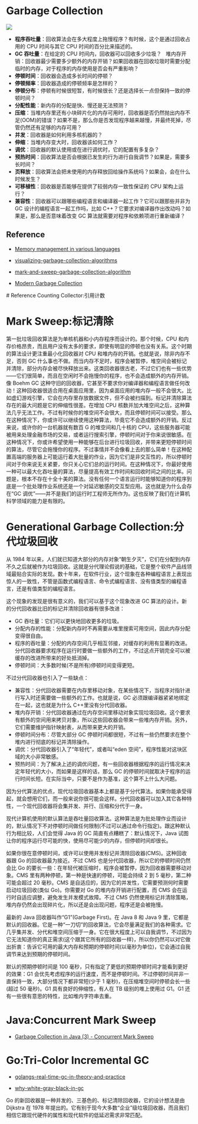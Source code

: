 ﻿# Garbage Collection

![](https://blog-assets.risingstack.com/2016/11/ancient-garbage-collector-in-action.jpg)

* **程序吞吐量**：回收算法会在多大程度上拖慢程序？有时候，这个是通过回收占用的 CPU 时间与其它 CPU 时间的百分比来描述的。
* **GC 吞吐量**：在给定的 CPU 时间内，回收器可以回收多少垃圾？
    堆内存开销：回收器最少需要多少额外的内存开销？如果回收器在回收垃圾时需要分配临时的内存，对于程序的内存使用是否会有严重影响？
* **停顿时间**：回收器会造成多长时间的停顿？
* **停顿频率**：回收器造成的停顿频率是怎样的？
* **停顿分布**：停顿有时候很短暂，有时候很长？还是选择长一点但保持一致的停顿时间？
* **分配性能**：新内存的分配是快、慢还是无法预测？
* **压缩**：当堆内存里还有小块碎片化的内存可用时，回收器是否仍然抛出内存不足(OOM)的错误？如果不是，那么你是否发现程序越来越慢，并最终死掉，尽管仍然还有足够的内存可用？
* **并发**：回收器是如何利用多核机器的？
* **伸缩**：当堆内存变大时，回收器该如何工作？
* **调优**：回收器的默认使用或在进行调优时，它的配置有多复杂？
* **预热时间**：回收算法是否会根据已发生的行为进行自我调节？如果是，需要多长时间？
* **页释放**：回收算法会把未使用的内存释放回给操作系统吗？如果会，会在什么时候发生？
* **可移植性**：回收器是否能够在提供了较弱内存一致性保证的 CPU 架构上运行？
* **兼容性**：回收器可以跟哪些编程语言和编译器一起工作？它可以跟那些并非为 GC 设计的编程语言一起工作吗，比如 C++？它要求对编译器作出改动吗？如果是，那么是否意味着改变 GC 算法就需要对程序和依赖项进行重新编译？

## Reference

* [Memory management in various languages](http://www.memorymanagement.org/mmref/lang.html)

* [visualizing-garbage-collection-algorithms](https://spin.atomicobject.com/2014/09/03/visualizing-garbage-collection-algorithms/)

* [mark-and-sweep-garbage-collection-algorithm](http://www.geeksforgeeks.org/mark-and-sweep-garbage-collection-algorithm/)

* [Modern Garbage Collection](https://medium.com/@octskyward/modern-garbage-collection-911ef4f8bd8e#.e8fq0wq0r)

# Reference Counting Collector:引用计数

# Mark Sweep:标记清除

第一批垃圾回收算法是为单核机器和小内存程序而设计的。那个时候，CPU 和内存价格昂贵，而且用户没有太多的要求，即使有明显的停顿也没有关系。这个时期的算法设计更注重最小化回收器对 CPU 和堆内存的开销。也就是说，除非内存不足，否则 GC 什么事也不做。而当内存不足时，程序会被暂停，堆空间会被标记并清除，部分内存会被尽快释放出来。这类回收器很古老，不过它们也有一些优势——它们很简单，而且在空闲时不会拖慢你的程序，也不会造成额外的内存开销。像 Boehm GC 这种守旧的回收器，它甚至不要求你对编译器和编程语言做任何改动！这种回收器很适合用在桌面应用里，因为桌面应用的堆内存一般不会很大。比如虚幻游戏引擎，它会在内存里存放数据文件，但不会被扫描到。标记并清除算法存在的最大问题是它的伸缩性很差。在增加 CPU 核数并加大堆空间之后，这种算法几乎无法工作。不过有时候你的堆空间不会很大，而且停顿时间可以接受。那么在这种情况下，你或许可以继续使用这种算法，毕竟它不会造成额外的开销。反过来说，或许你的一台机器就有数百 G 的堆空间和几十核的 CPU，这些服务器可能被用来处理金融市场的交易，或者运行搜索引擎，停顿时间对于你来说很敏感。在这种情况下，你或许希望使用一种能够在后台进行垃圾回收，并带来更短停顿时间的算法，尽管它会拖慢你的程序。不过事情并不会像看上去的那么简单！在这种配置高端的服务器上可能运行着大批量的作业，因为它们是非交互性的，所以停顿时间对于你来说无关紧要，你只关心它们总的运行时间。在这种情况下，你最好使用一种可以最大化吞吐量的算法，尽量提高有效工作时间和回收时间之间的比率。问题是，根本不存在十全十美的算法。没有任何一个语言运行时能够知道你的程序到底是一个批处理作业系统还是一个对延迟敏感的交互型应用。这也就是为什么会存在“GC 调优”——并不是我们的运行时工程师无所作为。这也反映了我们在计算机科学领域的能力是有限的。

# Generational Garbage Collection:分代垃圾回收

从 1984 年以来，人们就已知道大部分的内存对象“朝生夕灭”，它们在分配到内存不久之后就被作为垃圾回收。这就是分代理论假说的基础，它是整个软件产品线领域最贴合实际的发现。数十年来，在软件行业，这个现象在各种编程语言上表现出惊人的一致性，不管是函数式编程语言、命令式编程语言、没有值类型的编程语言，还是有值类型的编程语言。

这个现象的发现是很有意义的，我们可以基于这个现象改进 GC 算法的设计。新的分代回收器比旧的标记并清除回收器有很多改进：

* GC 吞吐量：它们可以更快地回收更多的垃圾。
* 分配内存的性能：分配新内存时不再需要从堆里搜索可用空间，因此内存分配变得很自由。
* 程序的吞吐量：分配的内存空间几乎相互邻接，对缓存的利用有显著的改进。分代回收器要求程序在运行时要做一些额外的工作，不过这点开销完全可以被缓存的改进所带来的好处抵消掉。
* 停顿时间：大多数时候(不是所有)停顿时间变得更短。

不过分代回收器也引入了一些缺点：

* 兼容性：分代回收器需要在内存里移动对象，在某些情况下，当程序对指针进行写入时还需要做一些额外的工作。也就是说，GC 必须跟编译器紧紧地绑定在一起，这也就是为什么 C++里没有分代回收器。
* 堆内存开销：分代回收器通过在内存空间里移动对象实现垃圾回收。这个要求有额外的空间用来拷贝对象，所以这些回收器会带来一些堆内存开销。另外，它们需要维护指针映射表，从而带来更大的开销。
* 停顿时间分布：尽管大部分 GC 停顿时间都很短，不过有一些仍然要求在整个堆内进行彻底的标记并清除操作。
* 调优：分代回收器引入了“年轻代”，或者叫“eden 空间”，程序性能对这块区域的大小非常敏感。
* 预热时间：为了解决上述的调优问题，有一些回收器根据程序的运行情况来决定年轻代的大小，而如果是这样的话，那么 GC 的停顿时间就取决于程序的运行时间长短。在实际当中，只要不是作为基准，这个算不上什么大问题。

因为分代算法的优点，现代垃圾回收器基本上都是基于分代算法。如果你能承受得起，就会想用它们，而一般来说你很可能会这样。分代回收器可以加入其它各种特性，一个现代回收器将会集并发、并行、压缩和分代于一身。

现代计算机使用的默认算法是吞吐量回收算法。这种算法是为批处理作业而设计的，默认情况下不对停顿时间做任何限制(不过可以通过命令行指定)。跟这种默认行为相比较，人们会觉得 Java 的 GC 简直有点糟糕了：默认情况下，Java 试图让你的程序运行尽可能的快，使用尽可能少的内存，但停顿时间却很长。

如果你很在意停顿时间，或许可以使用并发标记并清除回收器(CMS)。这种回收器跟 Go 的回收器最为接近。不过 CMS 也是分代回收器，所以它的停顿时间仍然会比 Go 的要长一些：在年轻代被压缩时，程序会被暂停，因为回收器需要移动对象。CMS 里有两种停顿，第一种是快速的停顿，可能会持续 2 到 5 毫秒，第二种可能会超过 20 毫秒。CMS 是自适应的，因为它的并发性，它需要预测何时需要启动垃圾回收(类似 Go)。你需要对 Go 的堆内存开销进行配置，而 CMS 会在运行时自适应调整，避免发生并发模式故障。不过 CMS 仍然使用标记并清除策略，堆内存仍然会出现碎片化，所以还是会出现问题，程序还是会被拖慢。

最新的 Java 回收器叫作“G1”(Garbage First)。在 Java 8 和 Java 9 里，它都是默认的回收器。它是一种“一刀切”的回收算法，它会尽量满足我们的各种需求。它几乎集并发、分代和堆空间压缩于一身。它在很大程度上可以自我调节，不过因为它无法知道你的真正需求(这个跟其它所有的回收器一样)，所以你仍然可以对它做出折衷：告诉它可用的最大内存和预期的停顿时间(以毫秒为单位)，它会通过自我调节来达到预期的停顿时间。

默认的预期停顿时间是 100 毫秒，只有指定了更低的预期停顿时间才能看到更好的效果：G1 会优先考虑程序的运行速度，而不是停顿时间。不过停顿时间并非一直保持一致，大部分情况下都非常短(少于 1 毫秒)，在压缩堆空间时停顿会长一些(超过 50 毫秒)。G1 具有良好的伸缩性，有人在 TB 级别的堆上使用过 G1。G1 还有一些很有意思的特性，比如堆内字符串去重。

# Java:Concurrent Mark Sweep

>

* [Garbage Collection in Java (3) - Concurrent Mark Sweep](http://insightfullogic.com/2013/May/07/garbage-collection-java-3/)

# Go:Tri-Color Incremental GC

>

* [golangs-real-time-gc-in-theory-and-practice](https://blog.pusher.com/golangs-real-time-gc-in-theory-and-practice/?utm_source=reddit&utm_campaign=blog&utm_medium=social&utm_content=go-sub)
  >
* [why-white-gray-black-in-gc](http://stackoverflow.com/questions/9285741/why-white-gray-black-in-gc)

Go 的新回收器是一种并发的、三基色的、标记清除回收器，它的设计想法是由 Dijkstra 在 1978 年提出的。它有别于现今大多数“企业”级垃圾回收器，而且我们相信它跟现代硬件的属性和现代软件的低延迟需求非常匹配。
